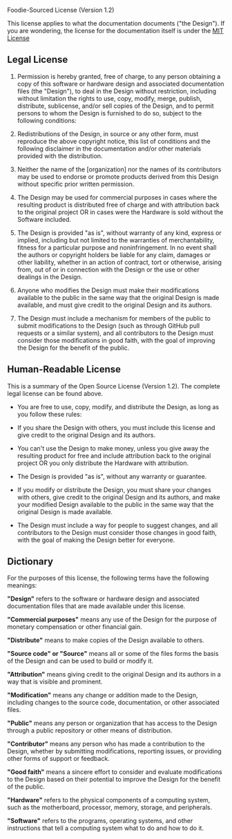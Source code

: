 Foodie-Sourced License (Version 1.2)

This license applies to what the documentation documents ("the Design"). If you are wondering, the license for the documentation itself is under the [MIT License](https://choosealicense.com/licenses/mit/)

## **Legal License**

1. Permission is hereby granted, free of charge, to any person obtaining a copy of this software or hardware design and associated documentation files (the "Design"), to deal in the Design without restriction, including without limitation the rights to use, copy, modify, merge, publish, distribute, sublicense, and/or sell copies of the Design, and to permit persons to whom the Design is furnished to do so, subject to the following conditions:

2. Redistributions of the Design, in source or any other form, must reproduce the above copyright notice, this list of conditions and the following disclaimer in the documentation and/or other materials provided with the distribution.

3. Neither the name of the [organization] nor the names of its contributors may be used to endorse or promote products derived from this Design without specific prior written permission.

4. The Design may be used for commercial purposes in cases where the resulting product is distributed free of charge and with attribution back to the original project OR in cases were the Hardware is sold without the Software included.

5. The Design is provided "as is", without warranty of any kind, express or implied, including but not limited to the warranties of merchantability, fitness for a particular purpose and noninfringement. In no event shall the authors or copyright holders be liable for any claim, damages or other liability, whether in an action of contract, tort or otherwise, arising from, out of or in connection with the Design or the use or other dealings in the Design.

6. Anyone who modifies the Design must make their modifications available to the public in the same way that the original Design is made available, and must give credit to the original Design and its authors.

7. The Design must include a mechanism for members of the public to submit modifications to the Design (such as through GitHub pull requests or a similar system), and all contributors to the Design must consider those modifications in good faith, with the goal of improving the Design for the benefit of the public.

## **Human-Readable License**

This is a summary of the Open Source License (Version 1.2). The complete legal license can be found above.

* You are free to use, copy, modify, and distribute the Design, as long as you follow these rules:

* If you share the Design with others, you must include this license and give credit to the original Design and its authors.

* You can't use the Design to make money, unless you give away the resulting product for free and include attribution back to the original project OR you only distribute the Hardware with attribution.

* The Design is provided "as is", without any warranty or guarantee.

* If you modify or distribute the Design, you must share your changes with others, give credit to the original Design and its authors, and make your modified Design available to the public in the same way that the original Design is made available.

* The Design must include a way for people to suggest changes, and all contributors to the Design must consider those changes in good faith, with the goal of making the Design better for everyone.

## **Dictionary**

For the purposes of this license, the following terms have the following meanings:

**"Design"** refers to the software or hardware design and associated documentation files that are made available under this license.

**"Commercial purposes"** means any use of the Design for the purpose of monetary compensation or other financial gain.

**"Distribute"** means to make copies of the Design available to others.

**"Source code" or "Source"** means all or some of the files forms the basis of the Design and can be used to build or modify it.

**"Attribution"** means giving credit to the original Design and its authors in a way that is visible and prominent.

**"Modification"** means any change or addition made to the Design, including changes to the source code, documentation, or other associated files.

**"Public"** means any person or organization that has access to the Design through a public repository or other means of distribution.

**"Contributor"** means any person who has made a contribution to the Design, whether by submitting modifications, reporting issues, or providing other forms of support or feedback.

**"Good faith"** means a sincere effort to consider and evaluate modifications to the Design based on their potential to improve the Design for the benefit of the public.

**"Hardware"** refers to the physical components of a computing system, such as the motherboard, processor, memory, storage, and peripherals.

**"Software"** refers to the programs, operating systems, and other instructions that tell a computing system what to do and how to do it.
